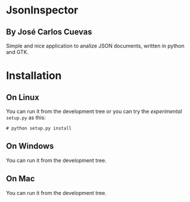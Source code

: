 JsonInspector
=============

## By José Carlos Cuevas

Simple and nice application to analize JSON documents, written in
python and GTK.

Installation
============

## On Linux

You can run it from the development tree or you can try the _experimental_
`setup.py` as this:

    # python setup.py install

## On Windows

You can run it from the development tree.

## On Mac

You can run it from the development tree.
